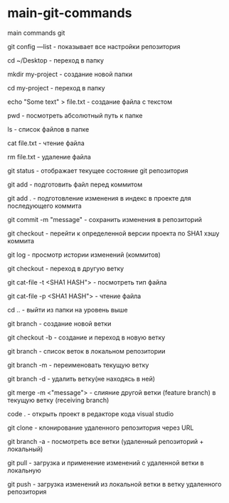 # main-git-commands
main commands git

git config —list -  показывает все настройки  репозитория

cd ~/Desktop - переход в папку

mkdir my-project - создание новой папки

cd my-project - переход в папку

echo "Some text" > file.txt - создание файла с текстом

pwd - посмотреть абсолютный путь к папке

ls - список файлов в папке

cat file.txt - чтение файла

rm file.txt - удаление файла

git status - отображает текущее состояние git репозитория

git add <files> - подготовить файл перед коммитом
  
git add . - подготовление изменения в индекс в проекте для последующего коммита
  
git commit -m "message" - сохранить изменения в репозиторий
  
git checkout <commit hash>  - перейти к определенной версии проекта по SHA1 хэшу коммита
  
git log - просмотр истории изменений (коммитов)
  
git checkout <branch name> - переход в другую ветку
  
git cat-file -t <SHA1 HASH"> - посмотреть тип файла
  
git cat-file -p <SHA1 HASH"> - чтение файла
  
cd .. - выйти из папки на уровень выше
  
git branch <branch name> - создание новой ветки
  
git checkout -b <branch name> - создание и переход в новую ветку
  
git branch - список веток в локальном репозитории
  
git branch -m <new branch name> - переименовать текущую ветку
  
git branch -d <branch name> - удалить ветку(не находясь в ней)
  
git merge -m <"message"> <feature branch name> - слияние другой ветки (feature branch) в текущую ветку (receiving branch)
  
code .  - открыть проект в редакторе кода visual studio

git clone <url> - клонирование удаленного репозитория через URL

git branch -a - посмотреть все ветки (удаленный репозиторий + локальный)

git pull - загрузка и применение изменений с удаленной ветки в локальную

git push - загрузка изменений из локальной ветки в ветку удаленного репозитория
